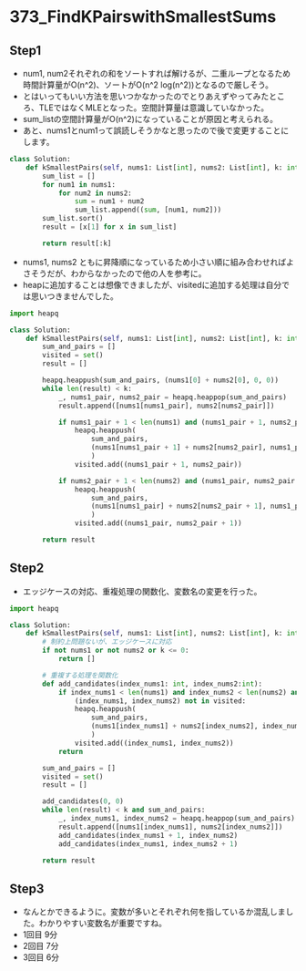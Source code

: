 # 373_FindKPairswithSmallestSums

## Step1

- num1, num2それぞれの和をソートすれば解けるが、二重ループとなるため時間計算量がO(n^2)、ソートがO(n^2 log(n^2))となるので厳しそう。
- とはいってもいい方法を思いつかなかったのでとりあえずやってみたところ、TLEではなくMLEとなった。空間計算量は意識していなかった。
- sum_listの空間計算量がO(n^2)になっていることが原因と考えられる。
- あと、nums1とnum1って誤読しそうかなと思ったので後で変更することにします。

```python
class Solution:
    def kSmallestPairs(self, nums1: List[int], nums2: List[int], k: int) -> List[List[int]]:
        sum_list = []
        for num1 in nums1:
            for num2 in nums2:
                sum = num1 + num2
                sum_list.append((sum, [num1, num2]))
        sum_list.sort()
        result = [x[1] for x in sum_list]

        return result[:k]
```

- nums1, nums2 ともに昇降順になっているため小さい順に組み合わせればよさそうだが、わからなかったので他の人を参考に。
- heapに追加することは想像できましたが、visitedに追加する処理は自分では思いつきませんでした。

```python
import heapq

class Solution:
    def kSmallestPairs(self, nums1: List[int], nums2: List[int], k: int) -> List[List[int]]:
        sum_and_pairs = []
        visited = set()
        result = []

        heapq.heappush(sum_and_pairs, (nums1[0] + nums2[0], 0, 0))
        while len(result) < k:
            _, nums1_pair, nums2_pair = heapq.heappop(sum_and_pairs)
            result.append([nums1[nums1_pair], nums2[nums2_pair]])

            if nums1_pair + 1 < len(nums1) and (nums1_pair + 1, nums2_pair) not in visited:
                heapq.heappush(
                    sum_and_pairs, 
                    (nums1[nums1_pair + 1] + nums2[nums2_pair], nums1_pair + 1, nums2_pair)
                    )
                visited.add((nums1_pair + 1, nums2_pair))

            if nums2_pair + 1 < len(nums2) and (nums1_pair, nums2_pair + 1) not in visited:
                heapq.heappush(
                    sum_and_pairs, 
                    (nums1[nums1_pair] + nums2[nums2_pair + 1], nums1_pair, nums2_pair + 1)
                    )
                visited.add((nums1_pair, nums2_pair + 1))

        return result
```

## Step2

- エッジケースの対応、重複処理の関数化、変数名の変更を行った。

```python
import heapq

class Solution:
    def kSmallestPairs(self, nums1: List[int], nums2: List[int], k: int) -> List[List[int]]:
        # 制約上問題ないが、エッジケースに対応
        if not nums1 or not nums2 or k <= 0:
            return []

        # 重複する処理を関数化
        def add_candidates(index_nums1: int, index_nums2:int):
            if index_nums1 < len(nums1) and index_nums2 < len(nums2) and \
                (index_nums1, index_nums2) not in visited:
                heapq.heappush(
                    sum_and_pairs, 
                    (nums1[index_nums1] + nums2[index_nums2], index_nums1, index_nums2)
                    )
                visited.add((index_nums1, index_nums2))
            return

        sum_and_pairs = []
        visited = set()
        result = []

        add_candidates(0, 0)
        while len(result) < k and sum_and_pairs:
            _, index_nums1, index_nums2 = heapq.heappop(sum_and_pairs)
            result.append([nums1[index_nums1], nums2[index_nums2]])
            add_candidates(index_nums1 + 1, index_nums2)
            add_candidates(index_nums1, index_nums2 + 1)

        return result
```

## Step3

- なんとかできるように。変数が多いとそれぞれ何を指しているか混乱しました。わかりやすい変数名が重要ですね。
- 1回目 9分
- 2回目 7分
- 3回目 6分
